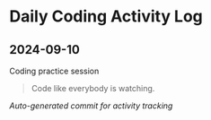 # Daily Coding Activity Log

## 2024-09-10

Coding practice session

> Code like everybody is watching.

*Auto-generated commit for activity tracking*
